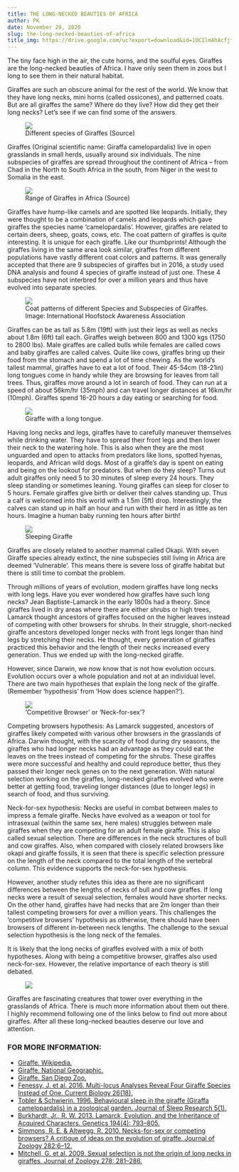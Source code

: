 ```yaml
---
title: THE LONG-NECKED BEAUTIES OF AFRICA
author: PK
date: November 28, 2020
slug: the-long-necked-beauties-of-africa
title_img: https://drive.google.com/uc?export=download&id=1OCIlmAhAcfjfaUg15ED20pTcQtX6CtBs
---
```


The tiny face high in the air, the cute horns, and the soulful eyes. Giraffes are the long-necked beauties of Africa. I have only seen them in zoos but I long to see them in their natural habitat.

Giraffes are such an obscure animal for the rest of the world. We know that they have long necks, mini horns (called ossicones), and patterned coats. But are all giraffes the same? Where do they live? How did they get their long necks? Let’s see if we can find some of the answers.

<figure class="image">
  <img style="max-width: 300px;" src="https://drive.google.com/uc?export=download&id=1QS6_9CNFZxrS17F5K72HVxjc2auMwf0B">
  <figcaption>Different species of Giraffes (Source)</figcaption>
</figure>


Giraffes (Original scientific name: Giraffa camelopardalis) live in open grasslands in small herds, usually around six individuals. The nine subspecies of giraffes are spread throughout the continent of Africa – from Chad in the North to South Africa in the south, from Niger in the west to Somalia in the east.


<figure class="image">
  <img src="https://drive.google.com/uc?export=download&id=1MGfi1OLf3RATBMawGtk-bdw-sjoNBBFm">
  <figcaption>Range of Giraffes in Africa (Source)</figcaption>
</figure>


Giraffes have hump-like camels and are spotted like leopards. Initially, they were thought to be a combination of camels and leopards which gave giraffes the species name ‘camelopardalis’. However, giraffes are related to certain deers, sheep, goats, cows, etc. The coat pattern of giraffes is quite interesting. It is unique for each giraffe. Like our thumbprints! Although the giraffes living in the same area look similar, giraffes from different populations have vastly different coat colors and patterns. It was generally accepted that there are 9 subspecies of giraffes but in 2016, a study used DNA analysis and found 4 species of giraffe instead of just one. These 4 subspecies have not interbred for over a million years and thus have evolved into separate species.

<figure class="image">
  <img style="max-width: 300px;" src="https://drive.google.com/uc?export=download&id=1Smlpja4BRjQchf6ghERnX7j984okp-O_">
  <figcaption>Coat patterns of different Species and Subspecies of Giraffes.
Image: International Hoofstock Awareness Association</figcaption>
</figure>

Giraffes can be as tall as 5.8m (19ft) with just their legs as well as necks about 1.8m (6ft) tall each. Giraffes weigh between 800 and 1300 kgs (1750 to 2800 lbs). Male giraffes are called bulls while females are called cows and baby giraffes are called calves. Quite like cows, giraffes bring up their food from the stomach and spend a lot of time chewing. As the world’s tallest mammal, giraffes have to eat a lot of food. Their 45-54cm (18-21in) long tongues come in handy while they are browsing for leaves from tall trees. Thus, giraffes move around a lot in search of food. They can run at a speed of about 56km/hr (35mph) and can travel longer distances at 16km/hr (10mph). Giraffes spend 16-20 hours a day eating or searching for food.

<figure class="image">
  <img style="max-width: 300px;" src="https://drive.google.com/uc?export=download&id=1ptL85C0FHQKkFfuGapKUFmIePLIyK-qT">
  <figcaption>Giraffe with a long tongue.</figcaption>
</figure>

Having long necks and legs, giraffes have to carefully maneuver themselves while drinking water. They have to spread their front legs and then lower their neck to the watering hole. This is also when they are the most unguarded and open to attacks from predators like lions, spotted hyenas, leopards, and African wild dogs.
Most of a giraffe’s day is spent on eating and being on the lookout for predators. But when do they sleep? Turns out adult giraffes only need 5 to 30 minutes of sleep every 24 hours. They sleep standing or sometimes leaning. Young giraffes can sleep for closer to 5 hours. Female giraffes give birth or deliver their calves standing up. Thus a calf is welcomed into this world with a 1.5m (5ft) drop. Interestingly, the calves can stand up in half an hour and run with their herd in as little as ten hours. Imagine a human baby running ten hours after birth! 

<figure class="image">
  <img style="max-width: 300px;" src="https://drive.google.com/uc?export=download&id=1QXd7kI8zXQTFxTwxlWd_IFb2H5pNa-VX">
  <figcaption>Sleeping Giraffe</figcaption>
</figure>

Giraffes are closely related to another mammal called Okapi. With seven Giraffe species already extinct, the nine subspecies still living in Africa are deemed ‘Vulnerable’. This means there is severe loss of giraffe habitat but there is still time to combat the problem. 

Through millions of years of evolution, modern giraffes have long necks with long legs. Have you ever wondered how giraffes have such long necks?
Jean Baptiste-Lamarck in the early 1800s had a theory. Since giraffes lived in dry areas where there are either shrubs or high trees, Lamarck thought ancestors of giraffes focused on the higher leaves instead of competing with other browsers for shrubs. In their struggle, short-necked giraffe ancestors developed longer necks with front legs longer than hind legs by stretching their necks. He thought, every generation of giraffes practiced this behavior and the length of their necks increased every generation. Thus we ended up with the long-necked giraffe. 

However, since Darwin, we now know that is not how evolution occurs. Evolution occurs over a whole population and not at an individual level. There are two main hypotheses that explain the long neck of the giraffe.
(Remember ‘hypothesis’ from ‘How does science happen?’).


<figure class="image">
  <img  src="https://drive.google.com/uc?export=download&id=1ipgQufaB_VwmoPbUMVO_mDAAqQwiJsLh">
  <figcaption>‘Competitive Browser’ or ‘Neck-for-sex’?</figcaption>
</figure>

Competing browsers hypothesis: As Lamarck suggested, ancestors of giraffes likely competed with various other browsers in the grasslands of Africa. Darwin thought, with the scarcity of food during dry seasons, the giraffes who had longer necks had an advantage as they could eat the leaves on the trees instead of competing for the shrubs. These giraffes were more successful and healthy and could reproduce better, thus they passed their longer neck genes on to the next generation. With natural selection working on the giraffes, long-necked giraffes evolved who were better at getting food, traveling longer distances (due to longer legs) in search of food, and thus surviving. 

Neck-for-sex hypothesis: Necks are useful in combat between males to impress a female giraffe. Necks have evolved as a weapon or tool for intrasexual (within the same sex, here males) struggles between male giraffes when they are competing for an adult female giraffe. This is also called sexual selection. There are differences in the neck structures of bull and cow giraffes. Also, when compared with closely related browsers like okapi and giraffe fossils, it is seen that there is specific selection pressure on the length of the neck compared to the total length of the vertebral column. This evidence supports the neck-for-sex hypothesis.

However,  another study refutes this idea as there are no significant differences between the lengths of necks of bull and cow giraffes. If long necks were a result of sexual selection, females would have shorter necks. On the other hand, giraffes have had necks that are 2m longer than their tallest competing browsers for over a million years. This challenges the ‘competitive browsers’ hypothesis as otherwise, there should have been browsers of different in-between neck lengths. The challenge to the sexual selection hypothesis is the long neck of the females.

It is likely that the long necks of giraffes evolved with a mix of both hypotheses. Along with being a competitive browser, giraffes also used neck-for-sex. However, the relative importance of each theory is still debated.


<figure class="image">
  <img style="max-width: 300px;" src="https://drive.google.com/uc?export=download&id=12_Pww0LE0RoZDoYFF-TXjbbjHvYDvOJX">
</figure>


Giraffes are fascinating creatures that tower over everything in the grasslands of Africa. There is much more information about them out there. I highly recommend following one of the links below to find out more about giraffes. After all these long-necked beauties deserve our love and attention.

### FOR MORE INFORMATION:

<div class="references">
<div></div>

- [Giraffe. Wikipedia.](https://en.wikipedia.org/wiki/Giraffe)
- [Giraffe. National Geographic.](https://www.nationalgeographic.com/animals/mammals/g/giraffe/)
- [Giraffe. San Diego Zoo.](https://animals.sandiegozoo.org/animals/giraffe)
- [Fenessy, J. et al. 2016. Multi-locus Analyses Reveal Four Giraffe Species Instead of One. Current Biology 26(18).](https://www.sciencedirect.com/science/article/pii/S0960982216307874)
- [Tobler & Schwierin. 1996. Behavioural sleep in the giraffe (Giraffa camelopardalis) in a zoological garden. Journal of Sleep Research 5(1).](https://onlinelibrary.wiley.com/doi/abs/10.1046/j.1365-2869.1996.00010.x)
- [Burkhardt, Jr., R. W. 2013. Lamarck, Evolution, and the Inheritance of Acquired Characters. Genetics 194(4): 793–805.](https://www.ncbi.nlm.nih.gov/pmc/articles/PMC3730912/)
- [Simmons, R. E. & Altwegg, R. 2010. Necks-for-sex or competing browsers? A critique of ideas on the evolution of giraffe. Journal of Zoology 282:6–12.](https://zslpublications.onlinelibrary.wiley.com/doi/epdf/10.1111/j.1469-7998.2010.00711.x)
- [Mitchell, G. et al. 2009. Sexual selection is not the origin of long necks in giraffes. Journal of Zoology 278: 281–286.](https://zslpublications.onlinelibrary.wiley.com/doi/epdf/10.1111/j.1469-7998.2009.00573.x)

</div>